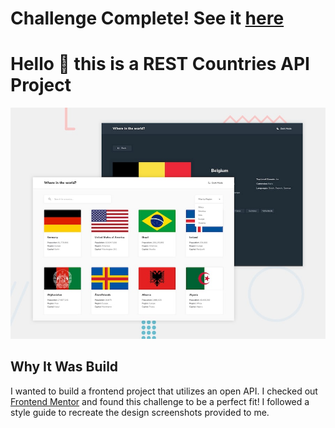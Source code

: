# Challenge Complete! See it [here](https://rest-countries-js.vercel.app/)

# Hello :wave: this is a REST Countries API Project

![Design preview for the REST Countries API with color theme switcher coding challenge](./design/desktop-preview.jpg)

## Why It Was Build

I wanted to build a frontend project that utilizes an open API. I checked out [Frontend Mentor](www.frontendmentor.io) and found this challenge to be a perfect fit! I followed a style guide to recreate the design screenshots provided to me.

##
